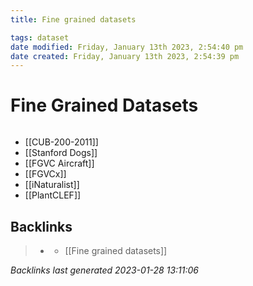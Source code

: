 ```yaml
---
title: Fine grained datasets

tags: dataset 
date modified: Friday, January 13th 2023, 2:54:40 pm
date created: Friday, January 13th 2023, 2:54:39 pm
---
```


# Fine Grained Datasets
```toc
```

- [[CUB-200-2011]]
- [[Stanford Dogs]]
- [[FGVC Aircraft]]
- [[FGVCx]]
- [[iNaturalist]]
- [[PlantCLEF]]

## Backlinks

> - [](journals/2023-01-13.md)
>   - [[Fine grained datasets]]

_Backlinks last generated 2023-01-28 13:11:06_
